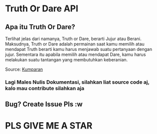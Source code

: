 # Truth Or Dare API

##  Apa itu Truth Or Dare?
Terlihat jelas dari namanya, Truth or Dare, berarti Jujur atau Berani. Maksudnya, Truth or Dare adalah permainan saat kamu memilih atau mendapat Truth berarti kamu harus menjawab suatu pertanyaan dengan jujur. Sementara itu apabila memilih atau mendapat Dare, kamu harus melakukan suatu tantangan yang membutuhkan keberanian.

Source: [Kumparan](https://kumparan.com/berita-hari-ini/kumpulan-pertanyaan-truth-or-dare-yang-cocok-dimainkan-bersama-teman-dan-gebetan-1xH1QB6wm87#:~:text=Terlihat%20jelas%20dari%20namanya%2C%20Truth%20or%20Dare%2C%20berarti,kamu%20harus%20melakukan%20suatu%20tantangan%20yang%20membutuhkan%20keberanian.)

### Lagi Males Nulis Dokumentasi, silahkan liat source code aj, kalo mau contribute silahkan aja

## Bug? Create Issue Pls :w

# PLS GIVE ME A STAR